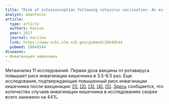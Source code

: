 ```yaml
---
title: "Risk of intussusception following rotavirus vaccination: An evidence based meta-analysis of cohort and case-control studies"
analyst: amantonio
article:
  type: article
  authors: Kassim
  year: 2017
  journal: Vaccine
  link: https://www.ncbi.nlm.nih.gov/pubmed/28648544
  pubmed: 28648544
diseases:
- Инвагинация кишечника
---
```


Метаанализ 11 исследований. Первая доза вакцины от ротавируса повышает риск инвагинации кишечника в 3.5-8.5 раз.
Еще исследования, подтверждающие повышенный риск инвагинации кишечника после вакцинации: [[1]](https://www.ncbi.nlm.nih.gov/pubmed/23669521), [[2]](https://www.ncbi.nlm.nih.gov/pubmed/21675888), [[3]](https://www.ncbi.nlm.nih.gov/pubmed/28468712), [[4]](https://www.ncbi.nlm.nih.gov/pubmed/26069948), [[5]](https://www.ncbi.nlm.nih.gov/pmc/articles/PMC3560585/).
[Здесь](https://www.ncbi.nlm.nih.gov/pubmed/8578808) сообщается, что количество случаев инвагинации кишечника в исследованиях скорее всего занижено на 44%.
